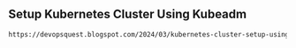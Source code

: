 ## Setup Kubernetes Cluster Using Kubeadm


```bash
https://devopsquest.blogspot.com/2024/03/kubernetes-cluster-setup-using-kubeadm.html
```
